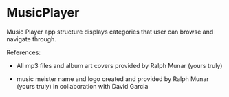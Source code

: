 # MusicPlayer
Music Player app structure displays categories that user can browse and navigate through.  

References:
* All mp3 files and album art covers provided by Ralph Munar (yours truly)

* music meister name and logo created and provided by Ralph Munar (yours truly) in collaboration with David Garcia

